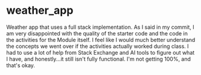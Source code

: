 # weather_app
Weather app that uses a full stack implementation.
As I said in my commit, I am very disappointed with the quality of the starter code and the code in the activities for the Module itself.
I feel like I would much better understand the concepts we went over if the activities actually worked during class.
I had to use a lot of help from Stack Exchange and AI tools to figure out what I have, and honestly...it still isn't fully functional.
I'm not getting 100%, and that's okay.
